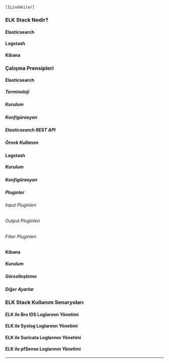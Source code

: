 `[İçindekiler]`
### ELK Stack Nedir?
#### Elasticsearch
#### Logstash
#### Kibana
### Çalışma Prensipleri
#### Elasticsearch
##### Terminoloji
##### Kurulum
##### Konfigürasyon
##### Elasticsearch REST API
##### Örnek Kullanım
#### Logstash
##### Kurulum
##### Konfigürasyon
##### Pluginler
###### Input Pluginleri
###### Output Pluginleri
###### Filter Pluginleri
#### Kibana
##### Kurulum
##### Görselleştirme
##### Diğer Ayarlar
### ELK Stack Kullanım Senaryoları
#### ELK ile Bro IDS Loglarının Yönetimi
#### ELK ile Syslog Loglarının Yönetimi
#### ELK ile Suricata Loglarının Yönetimi
#### ELK ile pfSense Loglarının Yönetimi

------------------------------------
